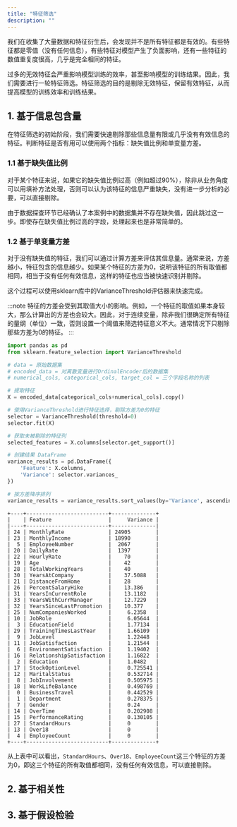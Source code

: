 ```yaml
---
title: "特征筛选"
description: ""
---
```


我们在收集了大量数据和特征衍生后，会发现并不是所有特征都是有效的。有些特征都是零值（没有任何信息），有些特征对模型产生了负面影响，还有一些特征的数值重复度很高，几乎是完全相同的特征。

过多的无效特征会严重影响模型训练的效率，甚至影响模型的训练结果。因此，我们需要进行一轮特征筛选。特征筛选的目的是剔除无效特征，保留有效特征，从而提高模型的训练效率和训练结果。

## 1. 基于信息包含量

在特征筛选的初始阶段，我们需要快速剔除那些信息量有限或几乎没有有效信息的特征。判断特征是否有用可以使用两个指标：缺失值比例和单变量方差。

### 1.1 基于缺失值比例

对于某个特征来说，如果它的缺失值比例过高（例如超过90%），除非从业务角度可以用填补方法处理，否则可以认为该特征的信息严重缺失，没有进一步分析的必要，可以直接剔除。

由于数据探查环节已经确认了本案例中的数据集并不存在缺失值，因此跳过这一步。即使存在缺失值比例过高的字段，处理起来也是非常简单的。

### 1.2 基于单变量方差

对于没有缺失值的特征，我们可以通过计算方差来评估其信息量。通常来说，方差越小，特征包含的信息越少。如果某个特征的方差为0，说明该特征的所有取值都相同，相当于没有任何有效信息，这样的特征也应当被快速识别并剔除。

这个过程可以使用sklearn库中的VarianceThreshold评估器来快速完成。

:::note
特征的方差会受到其取值大小的影响。例如，一个特征的取值如果本身较大，那么计算出的方差也会较大。因此，对于连续变量，除非我们很确定所有特征的量纲（单位）一致，否则设置一个阈值来筛选特征意义不大。通常情况下只剔除那些方差为0的特征。
:::

```python
import pandas as pd
from sklearn.feature_selection import VarianceThreshold

# data = 原始数据集
# encoded_data = 对离散变量进行OrdinalEncoder后的数据集
# numerical_cols, categorical_cols, target_col = 三个字段名称的列表

# 提取特征
X = encoded_data[categorical_cols+numerical_cols].copy()

# 使用VarianceThreshold进行特征选择，剔除方差为0的特征
selector = VarianceThreshold(threshold=0)
selector.fit(X)

# 获取未被剔除的特征列
selected_features = X.columns[selector.get_support()]

# 创建结果 DataFrame
variance_results = pd.DataFrame({
    'Feature': X.columns,
    'Variance': selector.variances_
})

# 按方差降序排列
variance_results = variance_results.sort_values(by='Variance', ascending=False)
```

```text title="variance_results"
+----+--------------------------+--------------+
|    | Feature                  |     Variance |
|----+--------------------------+--------------|
| 24 | MonthlyRate              | 24905        |
| 23 | MonthlyIncome            | 18990        |
|  5 | EmployeeNumber           |  2067        |
| 20 | DailyRate                |  1397        |
| 22 | HourlyRate               |    70        |
| 19 | Age                      |    42        |
| 28 | TotalWorkingYears        |    40        |
| 30 | YearsAtCompany           |    37.5088   |
| 21 | DistanceFromHome         |    28        |
| 26 | PercentSalaryHike        |    13.386    |
| 31 | YearsInCurrentRole       |    13.1182   |
| 33 | YearsWithCurrManager     |    12.7229   |
| 32 | YearsSinceLastPromotion  |    10.377    |
| 25 | NumCompaniesWorked       |     6.2358   |
| 10 | JobRole                  |     6.05644  |
|  3 | EducationField           |     1.77134  |
| 29 | TrainingTimesLastYear    |     1.66109  |
|  9 | JobLevel                 |     1.22448  |
| 11 | JobSatisfaction          |     1.21544  |
|  6 | EnvironmentSatisfaction  |     1.19402  |
| 16 | RelationshipSatisfaction |     1.16822  |
|  2 | Education                |     1.0482   |
| 17 | StockOptionLevel         |     0.725541 |
| 12 | MaritalStatus            |     0.532714 |
|  8 | JobInvolvement           |     0.505975 |
| 18 | WorkLifeBalance          |     0.498769 |
|  0 | BusinessTravel           |     0.442529 |
|  1 | Department               |     0.278375 |
|  7 | Gender                   |     0.24     |
| 14 | OverTime                 |     0.202908 |
| 15 | PerformanceRating        |     0.130105 |
| 27 | StandardHours            |     0        |
| 13 | Over18                   |     0        |
|  4 | EmployeeCount            |     0        |
+----+--------------------------+--------------+
```

从上表中可以看出，`StandardHours`、`Over18`、`EmployeeCount`这三个特征的方差为0，即这三个特征的所有取值都相同，没有任何有效信息，可以直接剔除。

## 2. 基于相关性

## 3. 基于假设检验